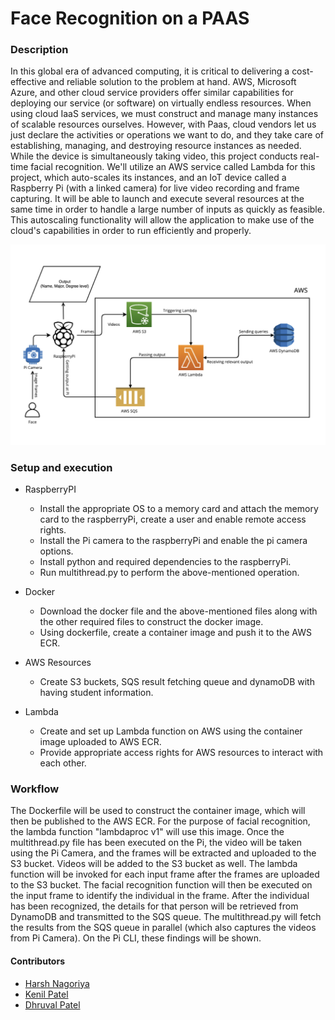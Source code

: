 #  Face Recognition on a PAAS

### Description

In this global era of advanced computing, it is critical to delivering a cost-effective and reliable solution to the problem at hand. AWS, Microsoft Azure, and other cloud service providers offer similar capabilities for deploying our service (or software) on virtually endless resources. When using cloud IaaS services, we must construct and manage many instances of scalable resources ourselves. However, with Paas, cloud vendors let us just declare the activities or operations we want to do, and they take care of establishing, managing, and destroying resource instances as needed. While the device is simultaneously taking video, this project conducts real-time facial recognition. We'll utilize an AWS service called Lambda for this project, which auto-scales its instances, and an IoT device called a Raspberry Pi (with a linked camera) for live video recording and frame capturing. It will be able to launch and execute several resources at the same time in order to handle a large number of inputs as quickly as feasible. This autoscaling functionality will allow the application to make use of the cloud's capabilities in order to run efficiently and properly. 

![System Workflow](arch.png)

### Setup and execution

* RaspberryPI
	- Install the appropriate OS to a memory card and attach the memory card to the raspberryPi, create a user and enable remote access rights. 
	- Install the Pi camera to the raspberryPi and enable the pi camera options. 
	- Install python and required dependencies to the raspberryPi.
	- Run multithread.py to perform the above-mentioned operation.

* Docker
	- Download the docker file and the above-mentioned files along with the other required files to construct the docker image. 
	- Using dockerfile, create a container image and push it to the AWS ECR. 

* AWS Resources
	- Create S3 buckets, SQS result fetching queue and dynamoDB with having student information. 

* Lambda

	- Create and set up Lambda function on AWS using the container image uploaded to AWS ECR. 
	- Provide appropriate access rights for AWS resources to interact with each other. 

### Workflow

The Dockerfile will be used to construct the container image, which will then be published to the AWS ECR. For the purpose of facial recognition, the lambda function "lambdaproc v1" will use this image.
Once the multithread.py file has been executed on the Pi, the video will be taken using the Pi Camera, and the frames will be extracted and uploaded to the S3 bucket. Videos will be added to the S3 bucket as well. 
The lambda function will be invoked for each input frame after the frames are uploaded to the S3 bucket. The facial recognition function will then be executed on the input frame to identify the individual in the frame.
After the individual has been recognized, the details for that person will be retrieved from DynamoDB and transmitted to the SQS queue.
The multithread.py will fetch the results from the SQS queue in parallel (which also captures the videos from Pi Camera). On the Pi CLI, these findings will be shown. 

#### Contributors

- [Harsh Nagoriya](https://www.linkedin.com/in/harshnagoriya/)
- [Kenil Patel](https://www.linkedin.com/in/kenil-patel-0101/)
- [Dhruval Patel](https://www.linkedin.com/in/dhruval-p/)




